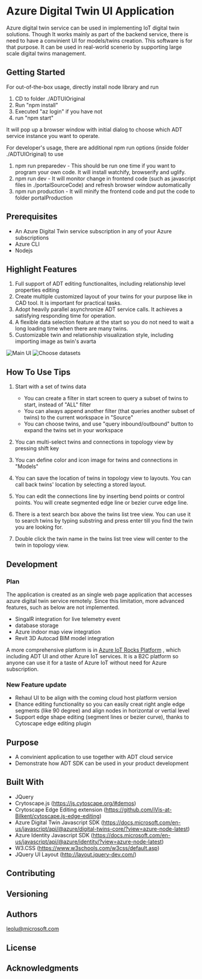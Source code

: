 # Azure Digital Twin UI Application
Azure digital twin service can be used in implementing IoT digital twin solutions. Though It works mainly as part of the backend service, there is need to have a convinient UI for models/twins creation. This software is for that purpose. It can be used in real-world scenerio by supporting large scale digital twins management.

## Getting Started

For out-of-the-box usage, directly install node library and run
1. CD to folder ./ADTUIOriginal
1. Run "npm install"
2. Executed "az login" if you have not
3. run "npm start"

It will pop up a browser window with initial dialog to choose which ADT service instance you want to operate.

For developer's usage, there are additional npm run options (inside folder ./ADTUIOriginal) to use
1. npm run preparedev - This should be run one time if you want to program your own code. It will install watchify, browserify and uglify.
2. npm run dev  -  It will monitor change in frontend code (such as javascript files in ./portalSourceCode) and refresh browser window automatically
3. npm run production - It will minify the frontend code and put the code to folder portalProduction

## Prerequisites

- An Azure Digital Twin service subscription in any of your Azure subscriptions
- Azure CLI
- Nodejs

## Highlight Features
1. Full support of ADT editing functionalites, including relationship level properties editing
2. Create multiple customized layout of your twins for your purpose like in CAD tool. It is important for practical tasks.
3. Adopt heavily parallel asynchronize ADT service calls. It achieves a satisfying responding time for operation.
4. A flexible data selection feature at the start so you do not need to wait a long loading time when there are many twins.
5. Customizable twin and relationship visualization style, including importing image as twin's avarta    

![Main UI](https://raw.githubusercontent.com/leolumicrosoft/ADTUI/master/ADTUIOriginal/libfiles/images/screenshot1.jpg)
![Choose datasets](https://raw.githubusercontent.com/leolumicrosoft/ADTUI/master/ADTUIOriginal/libfiles/images/screenshot2.jpg)

## How To Use Tips
1. Start with a set of twins data
    - You can create a filter in start screen to query a subset of twins to start, instead of "ALL" filter
    - You can always append another filter (that queries another subset of twins) to the current workspace in "Source" 
    - You can choose twins, and use "query inbound/outbound" button to expand the twins set in your workspace

2. You can multi-select twins and connections in topology view by pressing shift key

3. You can define color and icon image for twins and connections in "Models"

4. You can save the location of twins in topology view to layouts. You can call back twins' location by selecting a stored layout.

5. You can edit the connections line by inserting bend points or control points. You will create segmented edge line or bezier curve edge line.

6. There is a text search box above the twins list tree view. You can use it to search twins by typing substring and press enter till you find the twin you are looking for.

7. Double click the twin name in the twins list tree view will center to the twin in topology view.

## Development
### Plan
The application is created as an single web page application that accesses azure digital twin service remotely. Since this limitation, more advanced features, such as below are not implemented.
- SingalR integration for live telemetry event
- database storage 
- Azure indoor map view integration
- Revit 3D Autocad BIM model integration

A more comprehensive platform is in [Azure IoT Rocks Platform](azureiotrocks-platform.md) , which including ADT UI and other Azure IoT services. It is a B2C platform so anyone can use it for a taste of Azure IoT without need for Azure subscription.

### New Feature update
- Rehaul UI to be align with the coming cloud host platform version
- Ehance editing functionality so you can easily creat right angle edge segments (like 90 degree) and align nodes in horizontal or vertial level
- Support edge shape editing (segment lines or bezier curve), thanks to Cytoscape edge editing plugin

## Purpose
- A convinient application to use together with ADT cloud service
- Demonstrate how ADT SDK can be used in your product development

## Built With

* JQuery
* Crytoscape.js (https://js.cytoscape.org/#demos)
* Crytoscape Edge Editing extension (https://github.com/iVis-at-Bilkent/cytoscape.js-edge-editing)
* Azure Digital Twin Javascript SDK (https://docs.microsoft.com/en-us/javascript/api/@azure/digital-twins-core/?view=azure-node-latest)
* Azure Identity Javascript SDK (https://docs.microsoft.com/en-us/javascript/api/@azure/identity/?view=azure-node-latest)
* W3.CSS (https://www.w3schools.com/w3css/default.asp)
* JQuery UI Layout (http://layout.jquery-dev.com/)


## Contributing

## Versioning

## Authors

leolu@microsoft.com


## License


## Acknowledgments
